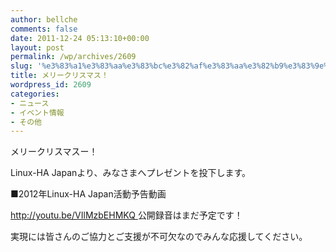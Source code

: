 ```yaml
---
author: bellche
comments: false
date: 2011-12-24 05:13:10+00:00
layout: post
permalink: /wp/archives/2609
slug: '%e3%83%a1%e3%83%aa%e3%83%bc%e3%82%af%e3%83%aa%e3%82%b9%e3%83%9e%e3%82%b9%ef%bc%81'
title: メリークリスマス！
wordpress_id: 2609
categories:
- ニュース
- イベント情報
- その他
---
```


メリークリスマスー！

Linux-HA Japanより、みなさまへプレゼントを投下します。





■2012年Linux-HA Japan活動予告動画

[http://youtu.be/VIlMzbEHMKQ
](http://youtu.be/VIlMzbEHMKQ)
公開録音はまだ予定です！

実現には皆さんのご協力とご支援が不可欠なのでみんな応援してください。
